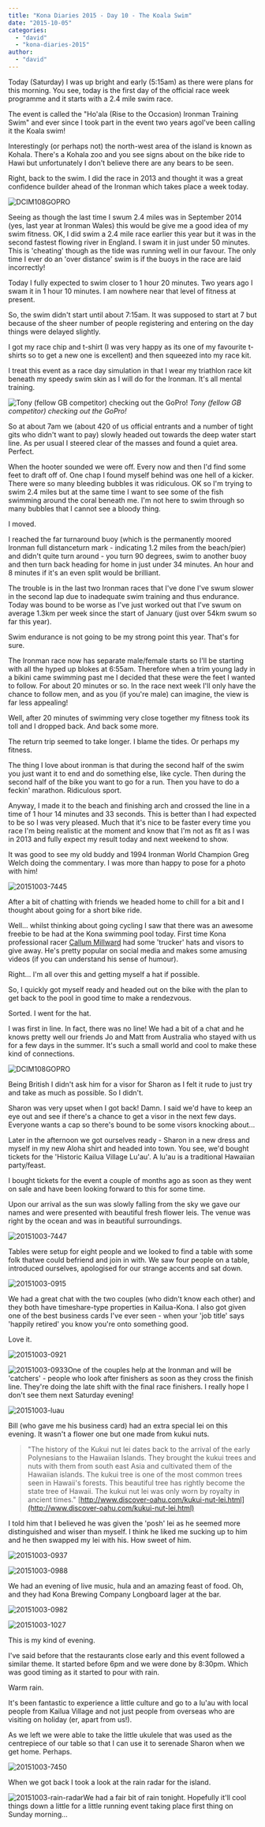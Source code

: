 ```yaml
---
title: "Kona Diaries 2015 - Day 10 - The Koala Swim"
date: "2015-10-05"
categories: 
  - "david"
  - "kona-diaries-2015"
author: 
  - "david"
---
```


Today (Saturday) I was up bright and early (5:15am) as there were plans for this morning. You see, today is the first day of the official race week programme and it starts with a 2.4 mile swim race.

The event is called the "Ho'ala (Rise to the Occasion) Ironman Training Swim" and ever since I took part in the event two years agoI've been calling it the Koala swim!

Interestingly (or perhaps not) the north-west area of the island is known as Kohala. There's a Kohala zoo and you see signs about on the bike ride to Hawi but unfortunately I don't believe there are any bears to be seen.

Right, back to the swim. I did the race in 2013 and thought it was a great confidence builder ahead of the Ironman which takes place a week today.

![DCIM108GOPRO](/images/2015/20151003-0106532.jpg)

Seeing as though the last time I swum 2.4 miles was in September 2014 (yes, last year at Ironman Wales) this would be give me a good idea of my swim fitness. OK, I did swim a 2.4 mile race earlier this year but it was in the second fastest flowing river in England. I swam it in just under 50 minutes. This is 'cheating' though as the tide was running well in our favour. The only time I ever do an 'over distance' swim is if the buoys in the race are laid incorrectly!

Today I fully expected to swim closer to 1 hour 20 minutes. Two years ago I swam it in 1 hour 10 minutes. I am nowhere near that level of fitness at present.

So, the swim didn't start until about 7:15am. It was supposed to start at 7 but because of the sheer number of people registering and entering on the day things were delayed slightly.

I got my race chip and t-shirt (I was very happy as its one of my favourite t-shirts so to get a new one is excellent) and then squeezed into my race kit.

I treat this event as a race day simulation in that I wear my triathlon race kit beneath my speedy swim skin as I will do for the Ironman. It's all mental training.

![Tony (fellow GB competitor) checking out the GoPro!](/images/2015/20151003-0076376.jpg) 
*Tony (fellow GB competitor) checking out the GoPro!*

So at about 7am we (about 420 of us official entrants and a number of tight gits who didn't want to pay) slowly headed out towards the deep water start line. As per usual I steered clear of the masses and found a quiet area. Perfect.

When the hooter sounded we were off. Every now and then I'd find some feet to draft off of. One chap I found myself behind was one hell of a kicker. There were so many bleeding bubbles it was ridiculous. OK so I'm trying to swim 2.4 miles but at the same time I want to see some of the fish swimming around the coral beneath me. I'm not here to swim through so many bubbles that I cannot see a bloody thing.

I moved.

I reached the far turnaround buoy (which is the permanently moored Ironman full distanceturn mark - indicating 1.2 miles from the beach/pier) and didn't quite turn around - you turn 90 degrees, swim to another buoy and then turn back heading for home in just under 34 minutes. An hour and 8 minutes if it's an even split would be brilliant.

The trouble is in the last two Ironman races that I've done I've swum slower in the second lap due to inadequate swim training and thus endurance. Today was bound to be worse as I've just worked out that I've swum on average 1.3km per week since the start of January (just over 54km swum so far this year).

Swim endurance is not going to be my strong point this year. That's for sure.

The Ironman race now has separate male/female starts so I'll be starting with all the hyped up blokes at 6:55am. Therefore when a trim young lady in a bikini came swimming past me I decided that these were the feet I wanted to follow. For about 20 minutes or so. In the race next week I'll only have the chance to follow men, and as you (if you're male) can imagine, the view is far less appealing!

Well, after 20 minutes of swimming very close together my fitness took its toll and I dropped back. And back some more.

The return trip seemed to take longer. I blame the tides. Or perhaps my fitness.

The thing I love about ironman is that during the second half of the swim you just want it to end and do something else, like cycle. Then during the second half of the bike you want to go for a run. Then you have to do a feckin' marathon. Ridiculous sport.

Anyway, I made it to the beach and finishing arch and crossed the line in a time of 1 hour 14 minutes and 33 seconds. This is better than I had expected to be so I was very pleased. Much that it's nice to be faster every time you race I'm being realistic at the moment and know that I'm not as fit as I was in 2013 and fully expect my result today and next weekend to show.

It was good to see my old buddy and 1994 Ironman World Champion Greg Welch doing the commentary. I was more than happy to pose for a photo with him!

![20151003-7445](/images/2015/20151003-7445.jpg)

After a bit of chatting with friends we headed home to chill for a bit and I thought about going for a short bike ride.

Well... whilst thinking about going cycling I saw that there was an awesome freebie to be had at the Kona swimming pool today. First time Kona professional racer [Callum Millward](http://www.callummillward.com/) had some 'trucker' hats and visors to give away. He's pretty popular on social media and makes some amusing videos (if you can understand his sense of humour).

Right... I'm all over this and getting myself a hat if possible.

So, I quickly got myself ready and headed out on the bike with the plan to get back to the pool in good time to make a rendezvous.

Sorted. I went for the hat.

I was first in line. In fact, there was no line! We had a bit of a chat and he knows pretty well our friends Jo and Matt from Australia who stayed with us for a few days in the summer. It's such a small world and cool to make these kind of connections.

![DCIM108GOPRO](/images/2015/20151003-0206767.jpg)

Being British I didn't ask him for a visor for Sharon as I felt it rude to just try and take as much as possible. So I didn't.

Sharon was very upset when I got back! Damn. I said we'd have to keep an eye out and see if there's a chance to get a visor in the next few days. Everyone wants a cap so there's bound to be some visors knocking about...

Later in the afternoon we got ourselves ready - Sharon in a new dress and myself in my new Aloha shirt and headed into town. You see, we'd bought tickets for the 'Historic Kailua Village Lu'au'. A lu'au is a traditional Hawaiian party/feast.

I bought tickets for the event a couple of months ago as soon as they went on sale and have been looking forward to this for some time.

Upon our arrival as the sun was slowly falling from the sky we gave our names and were presented with beautiful fresh flower leis. The venue was right by the ocean and was in beautiful surroundings.

![20151003-7447](/images/2015/20151003-7447.jpg)

Tables were setup for eight people and we looked to find a table with some folk thatwe could befriend and join in with. We saw four people on a table, introduced ourselves, apologised for our strange accents and sat down.

![20151003-0915](/images/2015/20151003-0915.jpg)

We had a great chat with the two couples (who didn't know each other) and they both have timeshare-type properties in Kailua-Kona. I also got given one of the best business cards I've ever seen - when your 'job title' says 'happily retired' you know you're onto something good.

Love it.

![20151003-0921](/images/2015/20151003-0921.jpg)

![20151003-0933](/images/2015/20151003-0933.jpg)One of the couples help at the Ironman and will be 'catchers' - people who look after finishers as soon as they cross the finish line. They're doing the late shift with the final race finishers. I really hope I don't see them next Saturday evening!

![20151003-luau](/images/2015/20151003-luau.jpg)

Bill (who gave me his business card) had an extra special lei on this evening. It wasn't a flower one but one made from kukui nuts.

> "The history of the Kukui nut lei dates back to the arrival of the early Polynesians to the Hawaiian Islands. They brought the kukui trees and nuts with them from south east Asia and cultivated them of the Hawaiian islands. The kukui tree is one of the most common trees seen in Hawaii's forests. This beautiful tree has rightly become the state tree of Hawaii. The kukui nut lei was only worn by royalty in ancient times." [http://www.discover-oahu.com/kukui-nut-lei.html](http://www.discover-oahu.com/kukui-nut-lei.html)

I told him that I believed he was given the 'posh' lei as he seemed more distinguished and wiser than myself. I think he liked me sucking up to him and he then swapped my lei with his. How sweet of him.



![20151003-0937](/images/2015/20151003-0937.jpg)

![20151003-0988](/images/2015/20151003-0988.jpg)

We had an evening of live music, hula and an amazing feast of food. Oh, and they had Kona Brewing Company Longboard lager at the bar.

![20151003-0982](/images/2015/20151003-0982.jpg)

![20151003-1027](/images/2015/20151003-1027.jpg)

This is my kind of evening.

I've said before that the restaurants close early and this event followed a similar theme. It started before 6pm and we were done by 8:30pm. Which was good timing as it started to pour with rain.

Warm rain.

It's been fantastic to experience a little culture and go to a lu'au with local people from Kailua Village and not just people from overseas who are visiting on holiday (er, apart from us!).

As we left we were able to take the little ukulele that was used as the centrepiece of our table so that I can use it to serenade Sharon when we get home. Perhaps.

![20151003-7450](/images/2015/20151003-7450.jpg)

When we got back I took a look at the rain radar for the island.

![20151003-rain-radar](/images/2015/20151003-rain-radar.png)We had a fair bit of rain tonight. Hopefully it'll cool things down a little for a little running event taking place first thing on Sunday morning...
